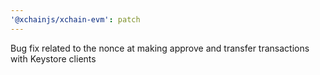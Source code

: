 ```yaml
---
'@xchainjs/xchain-evm': patch
---
```


Bug fix related to the nonce at making approve and transfer transactions with Keystore clients
